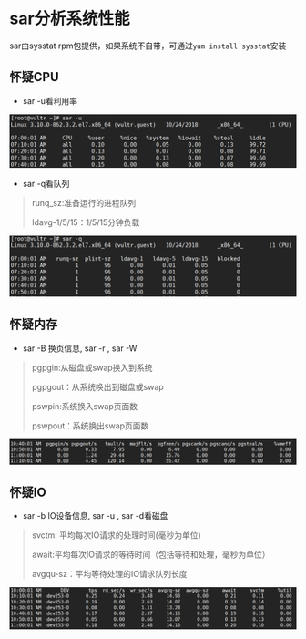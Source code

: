 # sar分析系统性能

sar由sysstat rpm包提供，如果系统不自带，可通过`yum install sysstat`安装

## 怀疑CPU
- sar -u看利用率

<img src='../pics/sar_u.png'>

- sar -q看队列
	
>runq_sz:准备运行的进程队列
>	
>ldavg-1/5/15：1/5/15分钟负载

<img src='../pics/sar_q.png'>

## 怀疑内存
    
- sar -B 换页信息, sar -r , sar -W
	
>pgpgin:从磁盘或swap换入到系统
>
>pgpgout：从系统唤出到磁盘或swap
>
>pswpin:系统换入swap页面数
>
>pswpout：系统换出swap页面数

<img src='../pics/sar_b.png'>

## 怀疑IO
    
- sar -b IO设备信息, sar -u , sar -d看磁盘
>svctm: 平均每次IO请求的处理时间(毫秒为单位)
>
>await:平均每次IO请求的等待时间（包括等待和处理，毫秒为单位）
>
>avgqu-sz：平均等待处理的IO请求队列长度

<img src='../pics/sar_d.png'>
